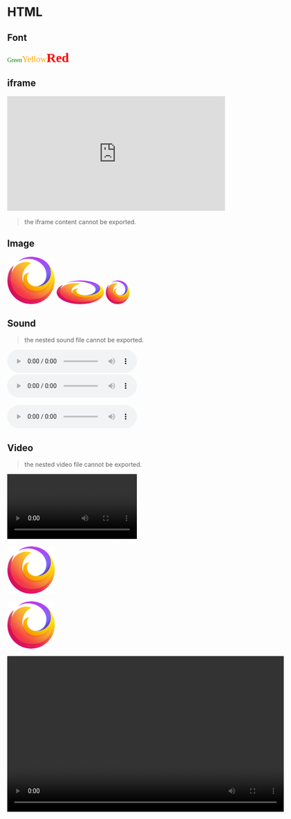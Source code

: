 # HTML #

## Font ##

<span style="color:green;font-family:Microsoft Sans Serif;">Green</span><span style="color:#fa0;font-size:20px;font-family:Microsoft YaHei;">Yellow</span><span style="color:red;font-size:30px;font-family:YouYuan;font-weight:bold;">Red</span>

## iframe ##

<iframe height='265' scrolling='yes' title='微软必应' src='https://www.bing.com/' frameborder='no' allowtransparency='true' allowfullscreen='true' style='width:100%;'></iframe>

> the iframe content cannot be exported.

## Image ##

<img src='../img/firefox.png'/>
<img src='../img/firefox.png' style="width:110px;height:55px;"/>
<img src='../img/firefox.png' style="zoom:50%;"/>

## Sound ##

> the nested sound file cannot be exported.

<!--not useful-->
![](../sound/WinNotify.mp3)
![](D:/Workspace/github/MarkdownStudy/sound/WinNotify.mp3)

<audio controls="controls">
  <source type="audio/mp3" src="../sound/WinNotify.mp3"></source>
  <source type="audio/ogg" src="../sound/WinNotify.ogg"></source>
  <p>Your browser does not support the audio element.</p>
</audio>

## Video ##

> the nested video file cannot be exported.

<!--not useful-->
![](D:/Workspace/github/MarkdownStudy/video/SampleVideo_1280x720_5mb.mp4)


[![Loading a video...](../img/firefox.png)](../video/SampleVideo_1280x720_5mb.mp4 "Sample Video")

<a href='../video/SampleVideo_1280x720_5mb.mp4' title='Sample Video'><img src='../img/firefox.png' alt='Loading a video...'/></a>

<p>
<video width='640' height='360' class='audioplayer' controls>
<source type='video/mp4' src='../video/SampleVideo_1280x720_5mb.mp4'></source>
Your browser does not support playing HTML5 video. You can <a href='../video/SampleVideo_1280x720_5mb.mp4'>download</a> a copy of the video file instead.
</video>
</p>